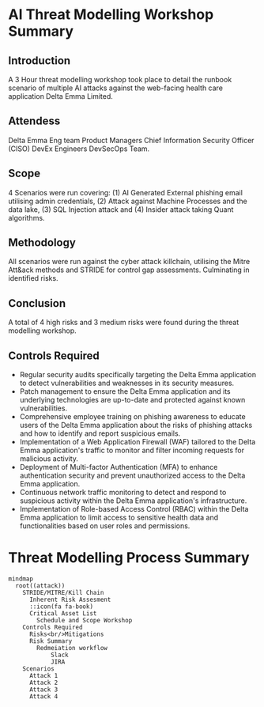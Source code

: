 # AI Threat Modelling Workshop Summary

## Introduction
A 3 Hour threat modelling workshop took place to detail the runbook scenario of multiple AI attacks against the web-facing health care application Delta Emma Limited.

## Attendess
Delta Emma Eng team
Product Managers
Chief Information Security Officer (CISO) 
DevEx Engineers 
DevSecOps Team.

## Scope
4 Scenarios were run covering: (1) AI Generated External phishing email utilising admin credentials, (2) Attack against Machine Processes and the data lake, (3) SQL Injection attack and (4) Insider attack taking Quant algorithms.

## Methodology
All scenarios were run against the cyber attack killchain, utilising the Mitre Att&ack methods and STRIDE for control gap assessments. Culminating in identified risks. 

## Conclusion
A total of 4 high risks and 3 medium risks were found during the threat modelling workshop.

## Controls Required

- Regular security audits specifically targeting the Delta Emma application to detect vulnerabilities and weaknesses in its security measures.
- Patch management to ensure the Delta Emma application and its underlying technologies are up-to-date and protected against known vulnerabilities.
- Comprehensive employee training on phishing awareness to educate users of the Delta Emma application about the risks of phishing attacks and how to identify and report suspicious emails.
- Implementation of a Web Application Firewall (WAF) tailored to the Delta Emma application's traffic to monitor and filter incoming requests for malicious activity.
- Deployment of Multi-factor Authentication (MFA) to enhance authentication security and prevent unauthorized access to the Delta Emma application.
- Continuous network traffic monitoring to detect and respond to suspicious activity within the Delta Emma application's infrastructure.
- Implementation of Role-based Access Control (RBAC) within the Delta Emma application to limit access to sensitive health data and functionalities based on user roles and permissions.

# Threat Modelling Process Summary

```mermaid
mindmap
  root((attack))
    STRIDE/MITRE/Kill Chain
      Inherent Risk Assesment
      ::icon(fa fa-book)
      Critical Asset List
        Schedule and Scope Workshop
    Controls Required
      Risks<br/>Mitigations
      Risk Summary
        Redmeiation workflow
            Slack
            JIRA 
    Scenarios
      Attack 1
      Attack 2
      Attack 3
      Attack 4



